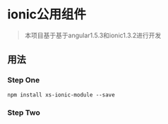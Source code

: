 
# ionic公用组件
>本项目基于基于angular1.5.3和ionic1.3.2进行开发
## 用法
### Step One
```
npm install xs-ionic-module --save
```
### Step Two



